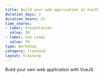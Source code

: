 ```yaml
---
title: Build your web application in VueJS
duration_days: 3
duration_hours: 21
time_shares:
- label: Presentation
  value: 30
- label: Use cases
  value: 70
type: Workshop
category: frontend
layout: training
---
```


Build your own web application with VueJS